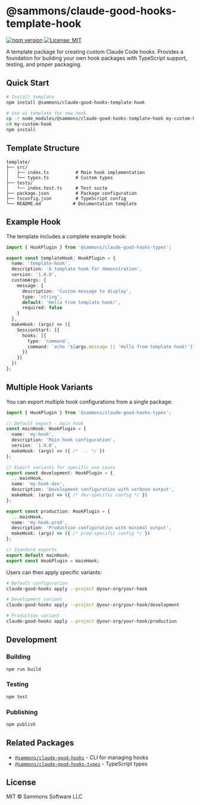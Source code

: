 # @sammons/claude-good-hooks-template-hook

[![npm version](https://img.shields.io/npm/v/@sammons/claude-good-hooks-template-hook)](https://www.npmjs.com/package/@sammons/claude-good-hooks-template-hook)
[![License: MIT](https://img.shields.io/badge/License-MIT-yellow.svg)](https://opensource.org/licenses/MIT)

A template package for creating custom Claude Code hooks. Provides a foundation for building your own hook packages with TypeScript support, testing, and proper packaging.

## Quick Start

```bash
# Install template
npm install @sammons/claude-good-hooks-template-hook

# Use as template for new hook
cp -r node_modules/@sammons/claude-good-hooks-template-hook my-custom-hook
cd my-custom-hook
npm install
```

## Template Structure

```
template/
├── src/
│   ├── index.ts          # Main hook implementation
│   └── types.ts          # Custom types
├── tests/
│   └── index.test.ts     # Test suite
├── package.json          # Package configuration
├── tsconfig.json         # TypeScript config
└── README.md            # Documentation template
```

## Example Hook

The template includes a complete example hook:

```typescript
import { HookPlugin } from '@sammons/claude-good-hooks-types';

export const templateHook: HookPlugin = {
  name: 'template-hook',
  description: 'A template hook for demonstration',
  version: '1.0.0',
  customArgs: {
    message: {
      description: 'Custom message to display',
      type: 'string',
      default: 'Hello from template hook!',
      required: false
    }
  },
  makeHook: (args) => ({
    SessionStart: [{
      hooks: [{
        type: 'command',
        command: `echo "${args.message || 'Hello from template hook!'}"`
      }]
    }]
  })
};
```

## Multiple Hook Variants

You can export multiple hook configurations from a single package:

```typescript
import { HookPlugin } from '@sammons/claude-good-hooks-types';

// Default export - main hook
const mainHook: HookPlugin = {
  name: 'my-hook',
  description: 'Main hook configuration',
  version: '1.0.0',
  makeHook: (args) => ({ /* ... */ })
};

// Export variants for specific use cases
export const development: HookPlugin = {
  ...mainHook,
  name: 'my-hook-dev',
  description: 'Development configuration with verbose output',
  makeHook: (args) => ({ /* dev-specific config */ })
};

export const production: HookPlugin = {
  ...mainHook,
  name: 'my-hook-prod',
  description: 'Production configuration with minimal output',
  makeHook: (args) => ({ /* prod-specific config */ })
};

// Standard exports
export default mainHook;
export const HookPlugin = mainHook;
```

Users can then apply specific variants:
```bash
# Default configuration
claude-good-hooks apply --project @your-org/your-hook

# Development variant
claude-good-hooks apply --project @your-org/your-hook/development

# Production variant  
claude-good-hooks apply --project @your-org/your-hook/production
```

## Development

### Building
```bash
npm run build
```

### Testing
```bash
npm test
```

### Publishing
```bash
npm publish
```

## Related Packages

- [`@sammons/claude-good-hooks`](../claude-good-hooks-cli) - CLI for managing hooks
- [`@sammons/claude-good-hooks-types`](../claude-good-hooks-types) - TypeScript types

## License

MIT © Sammons Software LLC